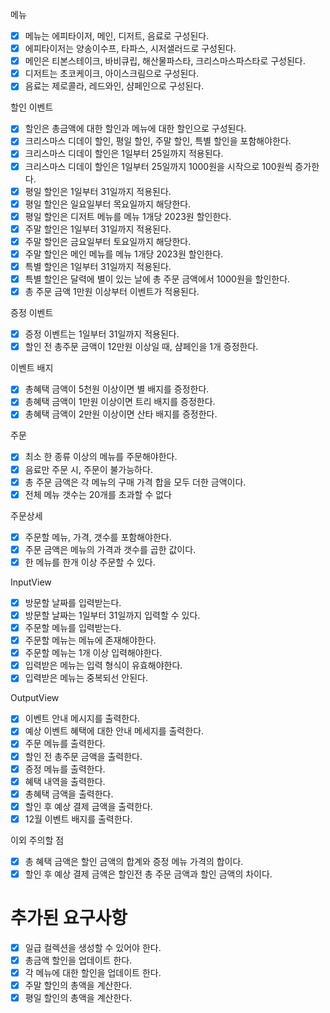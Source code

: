메뉴
- [x] 메뉴는 에피타이저, 메인, 디저트, 음료로 구성된다.
- [x] 에피타이저는 양송이수프, 타파스, 시저샐러드로 구성된다.
- [x] 메인은 티본스테이크, 바비큐립, 해산물파스타, 크리스마스파스타로 구성된다.
- [x] 디저트는 초코케이크, 아이스크림으로 구성된다.
- [x] 음료는 제로콜라, 레드와인, 샴페인으로 구성된다.

할인 이벤트
- [x] 할인은 총금액에 대한 할인과 메뉴에 대한 할인으로 구성된다.
- [x] 크리스마스 디데이 할인, 평일 할인, 주말 할인, 특별 할인을 포함해야한다.
- [x] 크리스마스 디데이 할인은 1일부터 25일까지 적용된다.
- [x] 크리스마스 디데이 할인은 1일부터 25일까지 1000원을 시작으로 100원씩 증가한다.
- [x] 평일 할인은 1일부터 31일까지 적용된다.
- [x] 평일 할인은 일요일부터 목요일까지 해당한다.
- [x] 평일 할인은 디저트 메뉴를 메뉴 1개당 2023원 할인한다.
- [x] 주말 할인은 1일부터 31일까지 적용된다.
- [x] 주말 할인은 금요일부터 토요일까지 해당한다.
- [x] 주말 할인은 메인 메뉴를 메뉴 1개당 2023원 할인한다.
- [x] 특별 할인은 1일부터 31일까지 적용된다.
- [x] 특별 할인은 달력에 별이 있는 날에 총 주문 금액에서 1000원을 할인한다.
- [x] 총 주문 금액 1만원 이상부터 이벤트가 적용된다.

증정 이벤트
- [x] 증정 이벤트는 1일부터 31일까지 적용된다.
- [x] 할인 전 총주문 금액이 12만원 이상일 때, 샴페인을 1개 증정한다.

이벤트 배지
- [x] 총혜택 금액이 5천원 이상이면 별 배지를 증정한다.
- [x] 총혜택 금액이 1만원 이상이면 트리 배지를 증정한다.
- [x] 총혜택 금액이 2만원 이상이면 산타 배지를 증정한다.

주문
- [x] 최소 한 종류 이상의 메뉴를 주문해야한다.
- [x] 음료만 주문 시, 주문이 불가능하다.
- [x] 총 주문 금액은 각 메뉴의 구매 가격 합을 모두 더한 금액이다.
- [x] 전체 메뉴 갯수는 20개를 초과할 수 없다

주문상세
- [x] 주문할 메뉴, 가격, 갯수를 포함해야한다.
- [x] 주문 금액은 메뉴의 가격과 갯수를 곱한 값이다.
- [x] 한 메뉴를 한개 이상 주문할 수 있다.

InputView
- [x] 방문할 날짜를 입력받는다.
- [x] 방문할 날짜는 1일부터 31일까지 입력할 수 있다.
- [x] 주문할 메뉴를 입력받는다.
- [x] 주문할 메뉴는 메뉴에 존재해야한다.
- [x] 주문할 메뉴는 1개 이상 입력해야한다.
- [x] 입력받은 메뉴는 입력 형식이 유효해야한다.
- [x] 입력받은 메뉴는 중복되선 안된다.

OutputView
- [x] 이벤트 안내 메시지를 출력한다.
- [x] 예상 이벤트 혜택에 대한 안내 메세지를 출력한다.
- [x] 주문 메뉴를 출력한다.
- [x] 할인 전 총주문 금액을 출력한다.
- [x] 증정 메뉴를 출력한다.
- [x] 혜택 내역을 출력한다.
- [x] 총혜택 금액을 출력한다.
- [x] 할인 후 예상 결제 금액을 출력한다.
- [x] 12월 이벤트 배지를 출력한다.

이외 주의할 점

- [x] 총 혜택 금액은 할인 금액의 합계와 증정 메뉴 가격의 합이다.
- [x] 할인 후 예상 결제 금액은 할인전 총 주문 금액과 할인 금액의 차이다.

# 추가된 요구사항
- [x] 일급 컬렉션을 생성할 수 있어야 한다.
- [x] 총금액 할인을 업데이트 한다.
- [x] 각 메뉴에 대한 할인을 업데이트 한다.
- [x] 주말 할인의 총액을 계산한다.
- [x] 평일 할인의 총액을 계산한다.
